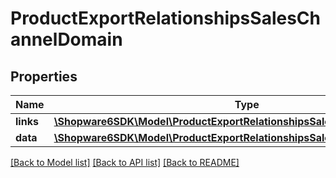 # ProductExportRelationshipsSalesChannelDomain

## Properties
Name | Type | Description | Notes
------------ | ------------- | ------------- | -------------
**links** | [**\Shopware6SDK\Model\ProductExportRelationshipsSalesChannelDomainLinks**](ProductExportRelationshipsSalesChannelDomainLinks.md) |  | [optional] 
**data** | [**\Shopware6SDK\Model\ProductExportRelationshipsSalesChannelDomainData**](ProductExportRelationshipsSalesChannelDomainData.md) |  | [optional] 

[[Back to Model list]](../../README.md#documentation-for-models) [[Back to API list]](../../README.md#documentation-for-api-endpoints) [[Back to README]](../../README.md)

